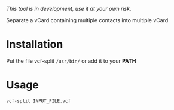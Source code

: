 *This tool is in development, use it at your own risk.*

Separate a vCard containing multiple contacts into multiple vCard

# Installation
Put the file vcf-split ```/usr/bin/``` or add it to your **PATH**

# Usage
```vcf-split INPUT_FILE.vcf```
